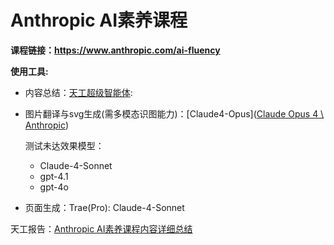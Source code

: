 # Anthropic AI素养课程

**课程链接：https://www.anthropic.com/ai-fluency**

**使用工具:**

- 内容总结：[天工超级智能体]([新建标签页](https://www.tiangong.cn/)):
- 图片翻译与svg生成(需多模态识图能力)：[Claude4-Opus]([Claude Opus 4 \ Anthropic](https://www.anthropic.com/claude/opus))

  测试未达效果模型：

  - Claude-4-Sonnet
  - gpt-4.1
  - gpt-4o
- 页面生成：Trae(Pro): Claude-4-Sonnet

天工报告：[Anthropic AI素养课程内容详细总结](https://tiangong.cn/share/v2/doc/1928114249694777344?pid=1928110189116096512&sid=gen_doc-6WQ3S8eCL&t=gen_doc)
